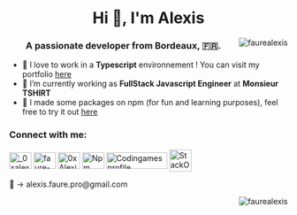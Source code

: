

<h1 align="center">Hi 👋, I'm Alexis</h1>
<img align="right" src="https://readme-stats-ochre-delta.vercel.app/api?username=faurealexis&show_icons=true&theme=tokyonight&locale=en&count_private=true&" alt="faurealexis" />
<h3 align="center">A passionate developer from Bordeaux, 🇫🇷.</h3>

- 🌱 I love to work in a **Typescript** environnement ! You can visit my portfolio <a href="https://alexisfaure.works/" target="_blank">here</a>
- 🔭 I’m currently working as  **FullStack Javascript Engineer** at **Monsieur TSHIRT**
- 🧩 I made some packages on npm (for fun and learning purposes), feel free to try it out <a href="https://www.npmjs.com/~6ela" target="blank">here</a>

<h3 align="left">Connect with me:</h3>
<p align="left">
<a href="https://twitter.com/_0xalexis" target="blank"><img align="center" src="https://raw.githubusercontent.com/rahuldkjain/github-profile-readme-generator/master/src/images/icons/Social/twitter.svg" alt="_0xalexis" height="30" width="40" /></a>  
  <a href="https://linkedin.com/in/faure-alexis" target="blank"><img align="center" src="https://raw.githubusercontent.com/rahuldkjain/github-profile-readme-generator/master/src/images/icons/Social/linked-in-alt.svg" alt="faure-alexis" height="30" width="40" /></a>
  <a href="https://tryhackme.com/p/0xAlexis" target="blank"><img align="center" src="https://assets.tryhackme.com/img/favicon.png" alt="0xAlexis" height="30" width="40" /></a>  
  <a href="https://www.npmjs.com/~6ela" target="blank"><img align="center" src="https://cdn.worldvectorlogo.com/logos/npm-square-red-1.svg" alt="Npm profile" height="30" width="40"/></a>
  <a href="https://www.codingame.com/profile/a14e0fa0fa8527661fc9f3233e1829220962794" target="blank"><img align="center" src="https://logonoid.com/images/codingame-logo.png" alt="Codingames profile" height="30" width="110"/></a>
  <a href="https://stackoverflow.com/users/19276371/alexis" target="blank"><img align="center" src="https://upload.wikimedia.org/wikipedia/commons/thumb/e/ef/Stack_Overflow_icon.svg/768px-Stack_Overflow_icon.svg.png" alt="StackOverflow profile" height="40" width="40"/></a>
  <p>📧 -> alexis.faure.pro@gmail.com</p>
</p>
<img align="right" src="https://komarev.com/ghpvc/?username=faurealexis&label=Profile%20views&color=16c313&style=flat" alt="faurealexis" />
